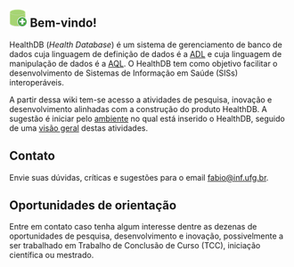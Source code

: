 ## ![](icon-32x32.png) Bem-vindo!

HealthDB (_Health Database_) é um sistema de gerenciamento de banco de dados cuja linguagem de definição de dados é a [ADL](http://www.openehr.org/releases/AM/latest/docs/ADL2/ADL2.html) e cuja linguagem de manipulação de dados é a [AQL](http://www.openehr.org/releases/QUERY/latest/docs/AQL/AQL.html). O HealthDB tem como objetivo facilitar o desenvolvimento de Sistemas de Informação em Saúde (SISs) interoperáveis. 

A partir dessa wiki tem-se acesso a atividades de pesquisa, inovação e desenvolvimento alinhadas com a construção do produto HealthDB. A sugestão é iniciar pelo [ambiente](https://github.com/kyriosdata/db/wiki/Arquitetura-corporativa) no qual está inserido o HealthDB, seguido de uma [visão geral](https://github.com/kyriosdata/db/wiki/Vis%C3%A3o-geral) destas atividades.

## Contato
Envie suas dúvidas, críticas e sugestões para o email fabio@inf.ufg.br.

## Oportunidades de orientação
Entre em contato caso tenha algum interesse dentre as dezenas de oportunidades de pesquisa, desenvolvimento e inovação, possivelmente a ser trabalhado em Trabalho de Conclusão de Curso (TCC), iniciação científica ou mestrado. 
